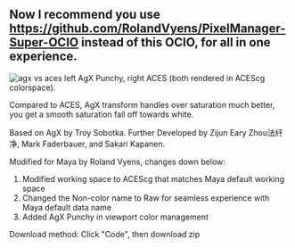 ## Now I recommend you use https://github.com/RolandVyens/PixelManager-Super-OCIO instead of this OCIO, for all in one experience.

![agx vs aces](https://github.com/RolandVyens/AgX-Punchy-For-Maya/assets/30930721/eecd0b5e-3f27-42fd-bf19-e3c24775d351)
left AgX Punchy, right ACES (both rendered in ACEScg colorspace).

Compared to ACES, AgX transform handles over saturation much better, you get a smooth saturation fall off towards white.

Based on AgX by Troy Sobotka. Further Developed by Zijun Eary Zhou法纤净, Mark Faderbauer, and Sakari Kapanen.

Modified for Maya by Roland Vyens, changes down below:

1. Modified working space to ACEScg that matches Maya default working space
2. Changed the Non-color name to Raw for seamless experience with Maya default data name
3. Added AgX Punchy in viewport color management

Download method:
Click "Code", then download zip
